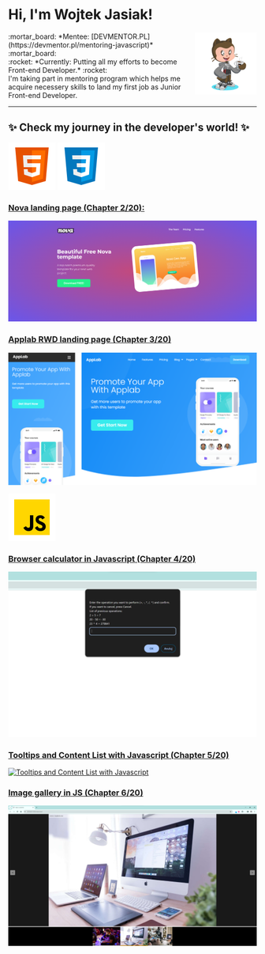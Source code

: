 # Hi, I'm Wojtek Jasiak!
<img align="right" src="https://github.com/Typee8/Typee8/blob/main/assets/my-octocat-350x350.png" width="25%" />
:mortar_board: *Mentee: [DEVMENTOR.PL](https://devmentor.pl/mentoring-javascript)* :mortar_board: <br>
:rocket: *Currently: Putting all my efforts to become Front-end Developer.* :rocket: <br>
I'm taking part in mentoring program which helps me acquire necessery skills to land my first job as Junior Front-end Developer.

---

## :sparkles: Check my journey in the developer's world! :sparkles:

![HTML](./assets/icons8-html-96.png) ![CSS](./assets/icons8-css-96.png)

### [Nova landing page (Chapter 2/20):](https://github.com/Typee8/Nova-landing-page-html-css)
[![Nova landing page](https://github.com/Typee8/Nova-landing-page-html-css/blob/main/README-assets/main-page.png)](https://github.com/Typee8/Nova-landing-page-html-css)<br>

### [Applab RWD landing page (Chapter 3/20)](https://github.com/Typee8/Applab-RWD-landing-page)
[![Applab landing page](https://github.com/Typee8/Applab-RWD-landing-page/blob/main/README-assets/Applab.svg)](https://github.com/Typee8/Applab-RWD-landing-page)

![JS](./assets/icons8-js-96.png)

### [Browser calculator in Javascript (Chapter 4/20)](https://github.com/Typee8/Browser-calculator-in-Javascript)
[![Browser calculator in Javascript](https://github.com/Typee8/Browser-calculator-in-Javascript/blob/main/README-assets/task-js-basics.png)](https://github.com/Typee8/Browser-calculator-in-Javascript)

### [Tooltips and Content List with Javascript (Chapter 5/20)](https://github.com/Typee8/Tooltips-and-Content-List-with-Javascript)
[![Tooltips and Content List with Javascript](https://github.com/Typee8/Tooltips-and-Content-List-with-Javascript/blob/main/README-assets/task-js-dom-elements.gif)](https://github.com/Typee8/Tooltips-and-Content-List-with-Javascript)

### [Image gallery in JS (Chapter 6/20)](https://github.com/Typee8/Image-gallery-in-JS)
[![Image gallry in JS](https://github.com/Typee8/Image-gallery-in-JS/blob/main/README-assets/task-js-events.png)](https://github.com/Typee8/Image-gallery-in-JS)
